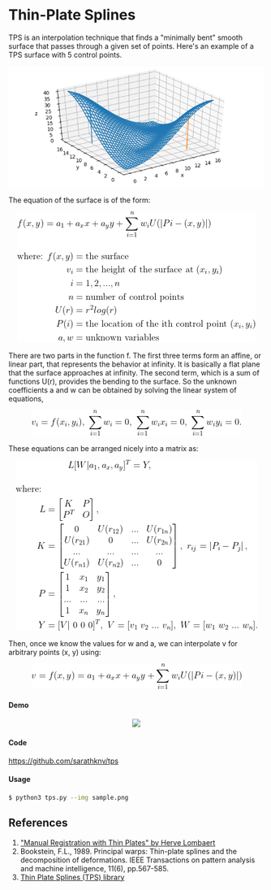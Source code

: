# Thin-Plate Splines

TPS is an interpolation technique that finds a "minimally bent" smooth surface that passes through a given set of points. Here's an example of a TPS surface with 5 control points.

<p align="center"> 
  <img src="_images/7_example.png">
</p>

The equation of the surface is of the form:

<p align="center"> 
  <img src="_images/7_math-1.gif">
</p>

There are two parts in the function f. The first three terms form an affine, or linear part, that represents the behavior at infinity. It is basically a flat plane that the surface approaches at infinity. The second term, which is a sum of functions U(r), provides the bending to the surface.
So the unknown coefficients a and w can be obtained by solving the linear system of equations,

<p align="center"> 
  <img src="_images/7_math-2.gif">
</p>

These equations can be arranged nicely into a matrix as:
<p align="center"> 
  <img src="_images/7_math-3.gif">
</p>

Then, once we know the values for w and a, we can interpolate v for arbitrary points (x, y) using:
<p align="center"> 
  <img src="_images/7_math-4.gif">
</p>

#### Demo
<p align="center"> 
  <img src="_images/7_demo.gif">
</p>

#### Code
https://github.com/sarathknv/tps


#### Usage
```bash
$ python3 tps.py --img sample.png
```

## References
1. ["Manual Registration with Thin Plates" by Herve Lombaert](https://profs.etsmtl.ca/hlombaert/thinplates/)
2. Bookstein, F.L., 1989. Principal warps: Thin-plate splines and the decomposition of deformations. IEEE Transactions on pattern analysis and machine intelligence, 11(6), pp.567-585.
3. [Thin Plate Splines (TPS) library](https://github.com/mdedonno1337/TPS)
